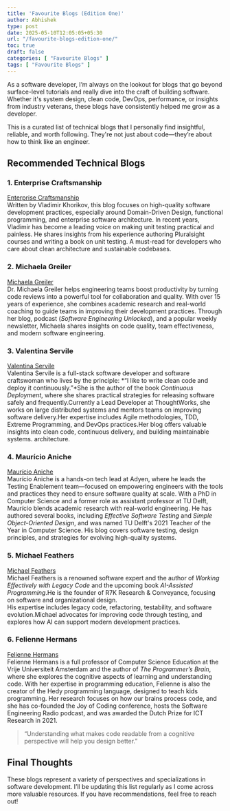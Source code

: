 ```yaml
---
title: 'Favourite Blogs (Edition One)'
author: Abhishek
type: post
date: 2025-05-10T12:05:05+05:30
url: "/favourite-blogs-edition-one/"
toc: true
draft: false
categories: [ "Favourite Blogs" ]
tags: [ "Favourite Blogs" ]
---
```


As a software developer, I’m always on the lookout for blogs that go beyond surface-level tutorials and really dive into
the craft of building software. Whether it's system design, clean code, DevOps, performance, or insights from industry
veterans, these blogs have consistently helped me grow as a developer.

This is a curated list of technical blogs that I personally find insightful, reliable, and worth following. They're not
just about code—they’re about how to think like an engineer.

## Recommended Technical Blogs

### 1. Enterprise Craftsmanship

[Enterprise Craftsmanship](https://enterprisecraftsmanship.com/)  
Written by Vladimir Khorikov, this blog focuses on high-quality software development practices, especially around
Domain-Driven Design, functional programming, and enterprise software architecture. In recent years, Vladimir has
become a leading voice on making unit testing practical and painless. He shares insights from his experience authoring
Pluralsight courses and writing a book on unit testing. A must-read for developers who care about clean architecture
and sustainable codebases.

### 2. Michaela Greiler

[Michaela Greiler](https://www.michaelagreiler.com/)  
Dr. Michaela Greiler helps engineering teams boost productivity by turning code reviews into a powerful tool for
collaboration and quality. With over 15 years of experience, she combines academic research and real-world coaching to
guide teams in improving their development practices. Through her blog, podcast (*Software Engineering Unlocked*), and a
popular weekly newsletter, Michaela shares insights on code quality, team effectiveness, and modern software
engineering.

### 3. Valentina Servile

[Valentina Servile](https://oooops.dev/about/)  
Valentina Servile is a full-stack software developer and software craftswoman who lives by the principle: *“I like to
write clean code and deploy it continuously.”*She is the author of the book *Continuous Deployment*, where she shares
practical strategies for releasing software safely and frequently.Currently a Lead Developer at ThoughtWorks, she works
on large distributed systems and mentors teams on improving software delivery.Her expertise includes Agile
methodologies, TDD, Extreme Programming, and DevOps practices.Her blog offers valuable insights into clean code,
continuous delivery, and building maintainable systems. architecture.

### 4. Maurício Aniche

[Maurício Aniche](https://mauricioaniche.com/)  
Maurício Aniche is a hands-on tech lead at Adyen, where he leads the Testing Enablement team—focused on empowering
engineers with the tools and practices they need to ensure software quality at scale. With a PhD in Computer Science and
a former role as assistant professor at TU Delft, Maurício blends academic research with real-world engineering. He has
authored several books, including *Effective Software Testing* and *Simple Object-Oriented Design*, and was named TU
Delft's 2021 Teacher of the Year in Computer Science. His blog covers software testing, design principles, and
strategies for evolving high-quality systems.

### 5. Michael Feathers

[Michael Feathers](https://michaelfeathers.silvrback.com/bio)  
Michael Feathers is a renowned software expert and the author of *Working Effectively with Legacy Code* and the upcoming
book *AI-Assisted Programming*.He is the founder of R7K Research & Conveyance, focusing on software and organizational
design.  
His expertise includes legacy code, refactoring, testability, and software evolution.Michael advocates for improving
code through testing, and explores how AI can support modern development practices.

### 6. Felienne Hermans

[Felienne Hermans](https://www.felienne.com/)  
Felienne Hermans is a full professor of Computer Science Education at the Vrije Universiteit Amsterdam and the author of
*The Programmer’s Brain*, where she explores the cognitive aspects of learning and understanding code. With her
expertise in programming education, Felienne is also the creator of the Hedy programming language, designed to teach
kids programming. Her research focuses on how our brains process code, and she has co-founded the Joy of Coding
conference, hosts the Software Engineering Radio podcast, and was awarded the Dutch Prize for ICT Research in 2021.

> “Understanding what makes code readable from a cognitive perspective will help you design better.”

## Final Thoughts

These blogs represent a variety of perspectives and specializations in software development. I’ll be updating this list
regularly as I come across more valuable resources. If you have recommendations, feel free to reach out!
